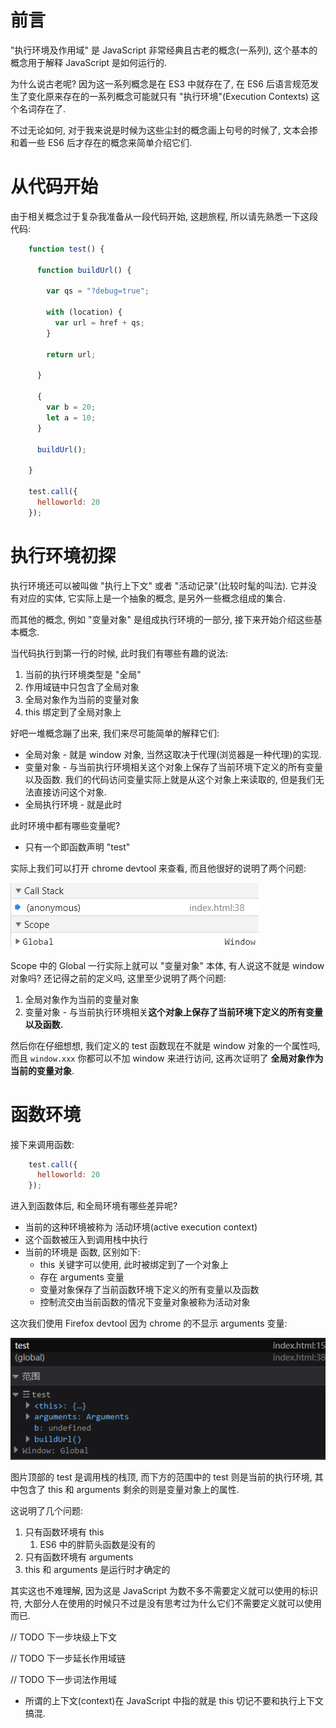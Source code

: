 # 前言

"执行环境及作用域" 是 JavaScript 非常经典且古老的概念(一系列), 这个基本的概念用于解释 JavaScript 是如何运行的.

为什么说古老呢? 因为这一系列概念是在 ES3 中就存在了, 在 ES6 后语言规范发生了变化原来存在的一系列概念可能就只有 "执行环境"(Execution Contexts) 这个名词存在了.

不过无论如何, 对于我来说是时候为这些尘封的概念画上句号的时候了, 文本会掺和着一些 ES6 后才存在的概念来简单介绍它们.

# 从代码开始

由于相关概念过于复杂我准备从一段代码开始, 这趟旅程, 所以请先熟悉一下这段代码:

```javascript
    function test() {

      function buildUrl() {

        var qs = "?debug=true";

        with (location) {
          var url = href + qs;
        }

        return url;

      }

      {
        var b = 20;
        let a = 10;
      }

      buildUrl();

    }

    test.call({
      helloworld: 20
    });
```

# 执行环境初探

执行环境还可以被叫做 "执行上下文" 或者 "活动记录"(比较时髦的叫法). 它并没有对应的实体, 它实际上是一个抽象的概念, 是另外一些概念组成的集合.

而其他的概念, 例如 "变量对象" 是组成执行环境的一部分, 接下来开始介绍这些基本概念.

当代码执行到第一行的时候, 此时我们有哪些有趣的说法:

1. 当前的执行环境类型是 "全局"
2. 作用域链中只包含了全局对象
3. 全局对象作为当前的变量对象
4. this 绑定到了全局对象上

好吧一堆概念蹦了出来, 我们来尽可能简单的解释它们:

- 全局对象 - 就是 window 对象, 当然这取决于代理(浏览器是一种代理)的实现.
- 变量对象 - 与当前执行环境相关这个对象上保存了当前环境下定义的所有变量以及函数. 我们的代码访问变量实际上就是从这个对象上来读取的, 但是我们无法直接访问这个对象.
- 全局执行环境 - 就是此时

此时环境中都有哪些变量呢?

- 只有一个即函数声明 "test"

实际上我们可以打开 chrome devtool 来查看, 而且他很好的说明了两个问题:

![1583944831815](./assets\1583944831815.png)

Scope 中的 Global 一行实际上就可以 "变量对象" 本体, 有人说这不就是 window 对象吗? 还记得之前的定义吗, 这里至少说明了两个问题:

1. 全局对象作为当前的变量对象
2. 变量对象 - 与当前执行环境相关**这个对象上保存了当前环境下定义的所有变量以及函数.**

然后你在仔细想想, 我们定义的 test 函数现在不就是 window 对象的一个属性吗, 而且 `window.xxx` 你都可以不加 window 来进行访问, 这再次证明了 **全局对象作为当前的变量对象**.

# 函数环境

接下来调用函数:

```javascript
    test.call({
      helloworld: 20
    });
```

进入到函数体后, 和全局环境有哪些差异呢?

- 当前的这种环境被称为 活动环境(active execution context)
- 这个函数被压入到调用栈中执行
- 当前的环境是 函数, 区别如下:
  - this 关键字可以使用, 此时被绑定到了一个对象上
  - 存在 arguments 变量
  - 变量对象保存了当前函数环境下定义的所有变量以及函数
  - 控制流交由当前函数的情况下变量对象被称为活动对象

这次我们使用 Firefox devtool 因为 chrome 的不显示 arguments 变量:

![1583946493215](./assets\1583946493215.png)

图片顶部的 test 是调用栈的栈顶, 而下方的范围中的 test 则是当前的执行环境, 其中包含了 this 和 arguments 剩余的则是变量对象上的属性.

这说明了几个问题:

1. 只有函数环境有 this
   1. ES6 中的胖箭头函数是没有的
2. 只有函数环境有 arguments
3. this 和 arguments 是运行时才确定的

其实这也不难理解, 因为这是 JavaScript 为数不多不需要定义就可以使用的标识符, 大部分人在使用的时候只不过是没有思考过为什么它们不需要定义就可以使用而已.

// TODO 下一步块级上下文

// TODO 下一步延长作用域链

// TODO 下一步词法作用域



- 所谓的上下文(context)在 JavaScript 中指的就是 this 切记不要和执行上下文搞混.